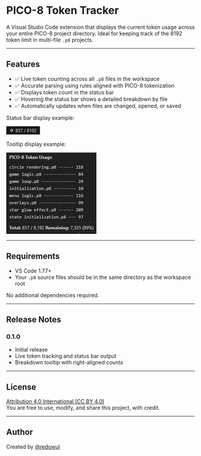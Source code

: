 # PICO-8 Token Tracker

A Visual Studio Code extension that displays the current token usage across your entire PICO-8 project directory. Ideal for keeping track of the 8192 token limit in multi-file `.p8` projects.

---

## Features

- ✅ Live token counting across all `.p8` files in the workspace
- ✅ Accurate parsing using rules aligned with PICO-8 tokenization
- ✅ Displays token count in the status bar
- ✅ Hovering the status bar shows a detailed breakdown by file
- ✅ Automatically updates when files are changed, opened, or saved

Status bar display example:

![Status bar token count](images/status-bar.png)

Tooltip display example:

![Token breakdown tooltip](images/tooltip.png)

---

## Requirements

- VS Code 1.77+  
- Your `.p8` source files should be in the same directory as the workspace root

No additional dependencies required.

---

## Release Notes

### 0.1.0

- Initial release
- Live token tracking and status bar output
- Breakdown tooltip with right-aligned counts

---

## License

[Attribution 4.0 International (CC BY 4.0)](https://creativecommons.org/licenses/by/4.0/)  
You are free to use, modify, and share this project, with credit.

---

## Author

Created by [@redowul](https://github.com/redowul)

